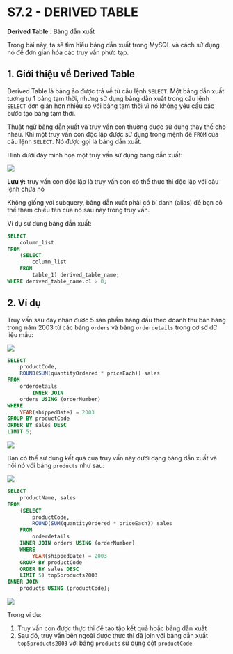 # S7.2 - DERIVED TABLE

**Derived Table** : Bảng dẫn xuất

Trong bài này, ta sẽ tìm hiểu bảng dẫn xuất trong MySQL và cách sử dụng nó để đơn giản hóa các truy vấn phức tạp.

## 1. Giới thiệu về Derived Table
Derived Table là bảng ảo được trả về từ câu lệnh `SELECT`. Một bảng dẫn xuất tương tự 1 bảng tạm thời, nhưng sử dụng bảng dẫn xuất trong câu lệnh `SELECT` đơn giản hơn nhiều so với bảng tạm thời vì nó không yêu cầu các bước tạo bảng tạm thời.

Thuật ngữ bảng dẫn xuất và truy vấn con thường được sử dụng thay thế cho nhau. Khi một truy vấn con độc lập được sử dụng trong mệnh đề `FROM` của câu lệnh `SELECT`. Nó được gọi là bảng dẫn xuất.

Hình dưới đây minh họa một truy vấn sử dụng bảng dẫn xuất:

<img src="https://i.imgur.com/5HRpeVX.png">

**Lưu ý:** truy vấn con độc lập là truy vấn con có thể thực thi độc lập với câu lệnh chứa nó

Không giống với subquery, bảng dẫn xuất phải có bí danh (alias) để bạn có thể tham chiếu tên của nó sau này trong truy vấn.

Ví dụ sử dụng bảng dẫn xuất:
```sql
SELECT 
    column_list
FROM
    (SELECT 
        column_list
    FROM
        table_1) derived_table_name;
WHERE derived_table_name.c1 > 0;
```

## 2. Ví dụ 
Truy vấn sau đây nhận được 5 sản phẩm hàng đầu theo doanh thu bán hàng trong năm 2003 từ các bảng `orders` và bảng `orderdetails` trong cơ sở dữ liệu mẫu:

<img src="https://i.imgur.com/qLO4bhY.png">

```sql
SELECT 
    productCode, 
    ROUND(SUM(quantityOrdered * priceEach)) sales
FROM
    orderdetails
        INNER JOIN
    orders USING (orderNumber)
WHERE
    YEAR(shippedDate) = 2003
GROUP BY productCode
ORDER BY sales DESC
LIMIT 5;
```

<img src="https://i.imgur.com/f9RKbp4.png">

Bạn có thể sử dụng kết quả của truy vấn này dưới dạng bảng dẫn xuất và nối nó với bảng `products` như sau:

<img src="https://i.imgur.com/yoiNqNN.png">

```sql
SELECT 
    productName, sales
FROM
    (SELECT 
        productCode, 
        ROUND(SUM(quantityOrdered * priceEach)) sales
    FROM
        orderdetails
    INNER JOIN orders USING (orderNumber)
    WHERE
        YEAR(shippedDate) = 2003
    GROUP BY productCode
    ORDER BY sales DESC
    LIMIT 5) top5products2003
INNER JOIN
    products USING (productCode);
```

<img src="https://i.imgur.com/HrLGXDx.png">

Trong ví dụ:

1. Truy vấn con được thực thi để tạo tập kết quả hoặc bảng dẫn xuất
2. Sau đó, truy vấn bên ngoài được thực thi đã join với bảng dẫn xuất `top5products2003` với bảng `products` sử dụng cột `productCode`